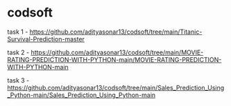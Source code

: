 # codsoft

task 1 - https://github.com/adityasonar13/codsoft/tree/main/Titanic-Survival-Prediction-master

task 2 - https://github.com/adityasonar13/codsoft/tree/main/MOVIE-RATING-PREDICTION-WITH-PYTHON-main/MOVIE-RATING-PREDICTION-WITH-PYTHON-main

task 3 - https://github.com/adityasonar13/codsoft/tree/main/Sales_Prediction_Using_Python-main/Sales_Prediction_Using_Python-main
